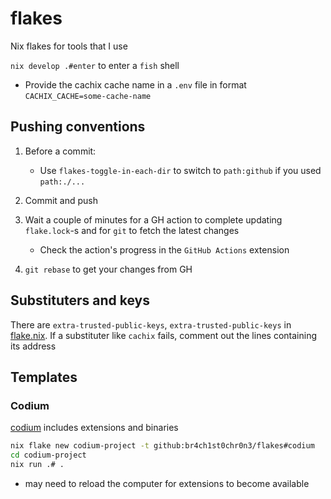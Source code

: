 # flakes

Nix flakes for tools that I use

`nix develop .#enter` to enter a `fish` shell

- Provide the cachix cache name in a `.env` file in format `CACHIX_CACHE=some-cache-name`

## Pushing conventions

1. Before a commit:
   - Use `flakes-toggle-in-each-dir` to switch to `path:github` if you used `path:./...`

1. Commit and push

1. Wait a couple of minutes for a GH action to complete updating `flake.lock`-s and for `git` to fetch the latest changes
   - Check the action's progress in the `GitHub Actions` extension

1. `git rebase` to get your changes from GH

## Substituters and keys

There are `extra-trusted-public-keys`, `extra-trusted-public-keys` in [flake.nix](./flake.nix). If a substituter like `cachix` fails, comment out the lines containing its address

## Templates

### Codium

[codium](./codium/template/flake.nix) includes extensions and binaries

```sh
nix flake new codium-project -t github:br4ch1st0chr0n3/flakes#codium
cd codium-project
nix run .# .
```

- may need to reload the computer for extensions to become available
